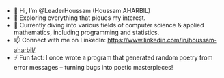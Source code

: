- 👋 Hi, I’m @LeaderHoussam (Houssam AHARBIL)
- 👀 Exploring everything that piques my interest.
- 🌱 Currently diving into various fields of computer science & applied mathematics, including programming and statistics.
- 📫 Connect with me on LinkedIn: https://www.linkedin.com/in/houssam-aharbil/
- ⚡ Fun fact:  I once wrote a program that generated random poetry from error messages – turning bugs into poetic masterpieces!


<!---
LeaderHoussam/LeaderHoussam is a ✨ special ✨ repository because its `README.md` (this file) appears on your GitHub profile.
You can click the Preview link to take a look at your changes.
--->
